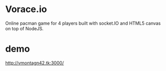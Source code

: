 # Vorace.io
Online pacman game for 4 players built with socket.IO and HTML5 canvas on top of NodeJS.

# demo
http://vmontagn42.tk:3000/  
